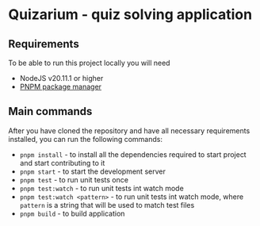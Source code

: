 # Quizarium - quiz solving application

## Requirements

To be able to run this project locally you will need

-   NodeJS v20.11.1 or higher
-   [PNPM package manager](https://pnpm.io/)

## Main commands

After you have cloned the repository and have all necessary requirements installed, you can run the following commands:

-   `pnpm install` - to install all the dependencies required to start project and start contributing to it
-   `pnpm start` - to start the development server
-   `pnpm test` - to run unit tests once
-   `pnpm test:watch` - to run unit tests int watch mode
-   `pnpm test:watch <pattern>` - to run unit tests int watch mode, where `pattern` is a string that will be used to match test files
-   `pnpm build` - to build application
